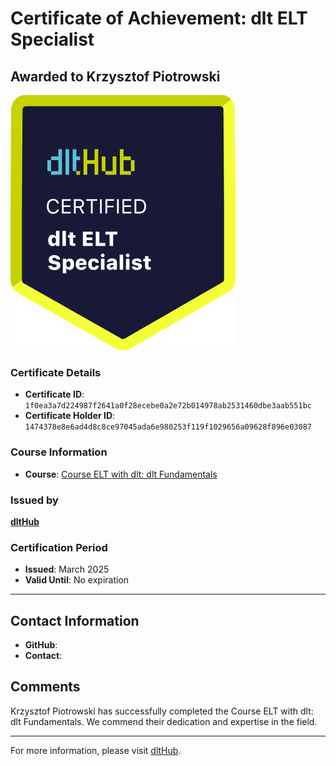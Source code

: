 
# Certificate of Achievement: dlt ELT Specialist

## Awarded to **Krzysztof Piotrowski**

![Course Image](../badges/dlt_ELT_specialist.png)

### Certificate Details
- **Certificate ID**: `1f0ea3a7d224987f2641a0f28ecebe0a2e72b014978ab2531460dbe3aab551bc`
- **Certificate Holder ID**: `1474378e8e6ad4d8c8ce97045ada6e980253f119f1029656a09628f896e03087`

### Course Information
- **Course**: [Course ELT with dlt: dlt Fundamentals](https://github.com/dlt-hub/dlthub-education/tree/main/courses/dlt_fundamentals_dec_2024)

### Issued by
[**dltHub**](https://dlthub.com/) 

### Certification Period
- **Issued**: March 2025
- **Valid Until**: No expiration

---

## Contact Information
- **GitHub**: 
- **Contact**: 

## Comments
Krzysztof Piotrowski has successfully completed the Course ELT with dlt: dlt Fundamentals. We commend their dedication and expertise in the field.

---

For more information, please visit [dltHub](https://dlthub.com/).
    
